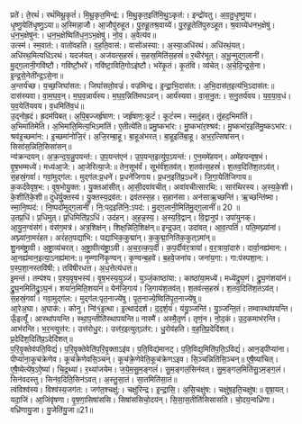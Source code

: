 

  
प्रते॑। ते॒रथं॑। रथं॑मिथू॒कृतं॑। मि॒थू॒कृत॒मिन्द्र॑:। मि॒थु॒कृत॒इति॑मि॒थु॒ऽकृत॑:। इन्द्रो॑वतु। अ॒व॒तु॒धृ॒ष्णु॒या। धृ॒ष्णु॒येति॑धृ॒ष्णु॒ऽया॥ अ॒स्मिन्ना॒जौ। आ॒जौपु॑रुहूत। पु॒रु॒हू॒तश्र॒वाय्ये॑। पु॒रु॒हू॒तेति॑पुरुऽहूत। श्र॒वाय्ये॑धनभ॒क्षेषु॑। ध॒न॒भ॒क्षेषु॑न:। ध॒न॒भ॒क्षेष्विति॑ध॒न॒ऽभ॒क्षेषु॑। नो॒व॒। अ॒वेत्य॑व॥  
उत्स्म॑। स्म॒वात॑:। वातो॑वहति। व॒ह॒ति॒वास॑:। वासो॑अस्या:। अ॒स्या॒अधि॑रथं। अधि॑रथं॒यत्। अधि॑रथ॒मित्यधि॑ऽरथं। यदज॑यत्। अज॑यत्स॒हस्रं॑। स॒हस्र॒मिति॑स॒हस्रं॑॥ र॒थीर॑भूत्। अ॒भू॒न्मुद्ग॒लानी॑। मु॒द्ग॒लानी॒गवि॑ष्टौ। गवि॑ष्टौ॒भरे॑। गवि॑ष्टा॒विति॒गोऽइ॑ष्टौ। भरे॑कृ॒तं। कृ॒तंवि। व्य॑चेत्। अ॒चे॒दि॒न्द्र॒से॒ना। इ॒न्द्र॒से॒नेती॑न्द्र॒ऽसे॒ना॥  
अ॒न्तर्य॑च्छ। य॒च्छ॒जिघां॑सत:। जिघां॑सतो॒वज्रं॑। वज्र॑मिन्द्र। इ॒न्द्रा॒भि॒दास॑त:। अ॒भि॒दास॑त॒इत्य॑भि॒ऽदास॑त:॥ दास॑स्यवा। वा॒म॒घ॒व॒न्। म॒घ॒व॒न्नार्य॑स्य। म॒घ॒व॒न्निति॑मघऽवन्। आर्य॑स्यवा। वा॒स॒नु॒त:। स॒नु॒तर्य॑वय। य॒व॒या॒व॒धं। य॒व॒येति॑यवय। व॒धमिति॑व॒धं॥  
उ॒द्नोह्र॒दं। ह्र॒दम॑पिबत्। अ॒पि॒ब॒ज्जर्हृ॑षाण:। जर्हृ॑षाण॒:कूटं॑। कूटं॑स्म। स्म॒तृं॒हत्। तृं॒हद॒भिमा॑तिं। अ॒भिमा॑तिमेति। अ॒भिमा॑ति॒मित्य॒भिऽमा॑तिं। ए॒तीत्ये॑ति॥ प्रमु॒ष्कभा॑र:। मु॒ष्कभा॑र॒श्श्रव॑:। मु॒ष्कभा॑र॒इति॑मु॒ष्कऽभा॑र:। श्रव॑इ॒च्छमा॑न:। इ॒च्छमा॑नोजि॒रं। अ॒जि॒रम्बा॒हू। बा॒हूअ॑भरत्। बा॒हूइति॑बा॒हू। अ॒भ॒र॒त्सिषा॑सन्। सिसा॑स॒न्निति॒सिसा॑सन्॥  
न्य॑क्रन्दयन्। अ॒क्र॒न्द॒य॒न्नु॒पयन्त॑:। उ॒प॒यन्त॑एनं। उ॒प॒यन्त॒इत्यु॑प॒ऽयन्त॑:। ए॒न॒ममे॑हयन्। अमे॑हयन्वृष॒भं। वृ॒ष॒भम्मध्ये॑। मध्य॑आ॒जे:। आ॒जेरित्या॒जे:॥ तेन॒सूभ॑र्वं। सूभ॑र्वंश॒तव॑त्। श॒तव॑त्स॒हस्रं॑। श॒तव॒दिति॑श॒तऽव॑त्। स॒हस्रं॒गवां॑। गवां॒मुद्ग॑ल:। मुद्ग॑ल:प्र॒धने॑। प्र॒धने॑जिगाय। प्र॒धन॒इति॑प्र॒ऽधने॑। जि॒गा॒येति॑जिगाय॥  
क॒कर्द॑वेवृष॒भ:। वृ॒ष॒भोयु॒क्त:। यु॒क्तआ॑सीत्। आ॒सी॒दवा॑वचीत्। अवा॑वचीत्सारथि:। सार॑थिरस्य। अ॒स्य॒के॒शी। के॒शीति॑के॒शी॥ दुधे॑र्यु॒क्तस्य॑। यु॒क्तस्य॒द्रव॑त:। द्रव॑तस्स॒ह। स॒हान॑सा। अन॑साऋ॒च्छन्ति॑। ऋ॒च्छन्ति॑ष्मा। स्मा॒नि॒ष्पद॑:। नि॒ष्पदो॑मुद्ग॒लानीं॑। नि॒:पद॒इति॑नि॒:ऽपद॑:। मु॒द्ग॒लानी॒मिति॑मु॒द्ग॒लानीं॑॥ 20 ॥  
उ॒तप्र॒धिं। प्र॒धिमुत्। प्र॒धिमिति॑प्र॒ऽधिं। उद॑हन्। अ॒ह॒न्न॒स्य॒। अ॒स्य॒वि॒द्वान्। वि॒द्वानुप॑। उपा॑युनक्। आ॒यु॒न॒ग्वंस॑गं। वंस॑ग॒मत्र॑। अत्र॒शिक्ष॑न्। शिक्ष॒न्निति॒शिक्ष॑न्॥ इन्द्र॒उत्। उदा॑वत्। आ॒व॒त्पतिं॑। पति॒मघ्न्या॑नां। अघ्न्या॑ना॒मरं॑हत। अरं॑हत॒पद्या॑भि:। पद्या॑भिक॒कुद्मा॑न्। क॒कुद्मा॒निति॑क॒कुत्ऽमा॑न्॥  
शु॒नम॑ष्ट्रा॒वी। अ॒ष्ट्रा॒व्य॑चरत्। अ॒ष्ट्रा॒वीत्य॑ष्ट्रा॒ऽवी। अ॒च॒र॒त्क॒प॒र्दी। क॒प॒र्दीव॑र॒त्रायां॑। व॒र॒त्रायां॒दारु॑। दार्वा॒नह्य॑मान:। आ॒नह्य॑मान॒इत्या॒ऽनह्य॑मान:॥ नृ॒म्णानि॑कृ॒ण्वन्। कृ॒ण्वन्ब॒हवे॑। ब॒हवे॒जना॑य। जना॑य॒गा:। गा:प॑स्पशा॒न:। प॒स्प॒शा॒नस्तवि॑षी:। तवि॑षीरधत्त। अ॒ध॒त्तेत्य॑धत्त॥  
इ॒मन्तं। तम्प॑श्य। प॒श्य॒वृ॒ष॒भस्य॑। वृ॒ष॒भस्य॒युञ्जं॑। युञ्जं॒काष्ठा॑या:। काष्ठा॑या॒मध्ये॑। मध्ये॑द्रुघ॒णं। द्रु॒घ॒णंशया॑नं। द्रु॒घ॒नमिति॑द्रु॒ऽघ॒नं। शया॑न॒मिति॒शया॑नं॥ येन॑जि॒गाय॑। जि॒गाय॑श॒तव॑त्। श॒तव॑त्स॒हस्रं॑। श॒तव॒दिति॑श॒तऽव॑त्। स॒हस्रं॒गवां॑। गवा॒मुद्ग॑ल:। मुद्ग॑ल:पृत॒नाज्ये॑षु। पृ॒त॒नाज्ये॒ष्विति॑पृ॒त॒नाज्ये॑षु॥  
आ॒रेअ॒घा। अ॒घाक॑:। कोनु। न्वि॑१॒॑इ॒त्था। इ॒त्थाद॑दर्श। द॒द॒र्श॒यं। यंयु॒ञ्जन्ति॑। यु॒ञ्जन्ति॒तं। तम्वास्था॑पयन्ति। ऊँ॒इत्यूँ॑। आस्था॑पयन्ति। स्था॒प॒न्तीति॑स्थापयन्ति॥ नास्मै॑। अस्मै॒तृणं॑। तृणं॒न। नो॒द॒कं। उ॒द॒कमाभ॑रन्ति। आभ॑रन्ति। भ॒र॒न्त्युत्त॑र:। उत्त॑रोधु॒र:। उत्त॑र॒इत्युत्ऽत॑र:। धु॒रोव॑हति। व॒ह॒ति॒प्र॒देदि॑शत्। प्र॒देदि॑श॒दिति॑प्र॒ऽदेदि॑शत्॥  
प॒रि॒वृ॒क्तेव॑पति॒विद्यं॑। प॒रि॒वृ॒क्तेवेति॑प॒रि॒वृ॒क्ताऽइ॑व। प॒ति॒विद्य॑मानट्। प॒ति॒विद्य॒मिति॑प॒ति॒ऽविद्यं॑। आन॒ड्पीप्या॑ना। पीप्या॑ना॒कूच॑क्रेणेव। कूच॑क्रेणेवसि॒ञ्चन्। कूच॑क्रे॒णेवेति॒कूच॑क्रेणऽइव। सि॒ञ्चन्निति॑सि॒ञ्चन्॥ ए॒षै॒ष्या॑चित्। ए॒षै॒ष्येत्ये॑ष॒ऽऐ॒ष्या॑। चि॒द्र॒थ्या॑। र॒थ्या॑जयेम। ज॒ये॒म॒सु॒म॒ङ्गलं॑। सु॒म॒ङ्गलं॒सिन॑वत्। सु॒म॒ङ्गल॒मिति॑सु॒ऽम॒ङ्ग॒लं। सिन॑वदस्तु। सिन॑व॒दिति॒सिन॑ऽवत्। अ॒स्तु॒सा॒तं। सा॒तमिति॑सा॒तं॥  
त्वंविश्व॑स्य। विश्व॑स्य॒जग॑त:। जग॑त॒श्चक्षु॑:। चक्षु॑रिन्द्र। इ॒न्द्रा॒सि॒। अ॒सि॒चक्षु॑ष:। चक्षु॑ष॒इति॒चक्षु॑ष:॥ वृषा॒यत्। यदा॒जिं। आ॒जिंवृ॑षणा। वृ॒ष॒णा॒सिषा॑ससि। सिषा॑ससिचो॒दय॑न्। सि॒सा॒स॒तीति॑सिसासति। चो॒दय॒न्वध्रि॑णा। वध्रि॑णायु॒जा। यु॒जेति॑यु॒जा॥21॥  
